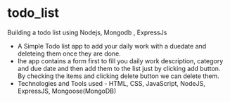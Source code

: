 # todo_list
Building a todo list using Nodejs, Mongodb , ExpressJs 
- A Simple Todo list app to add your daily work with a duedate and deleteing them once they are done.
- Ihe app contains a form first to fill you daily work description, category and due date and then add them to the
list just by clicking add button. By checking the items and clicking delete button we can delete them.
- Technologies and Tools used - HTML, CSS, JavaScript, NodeJS, ExpressJS, Mongoose(MongoDB)
